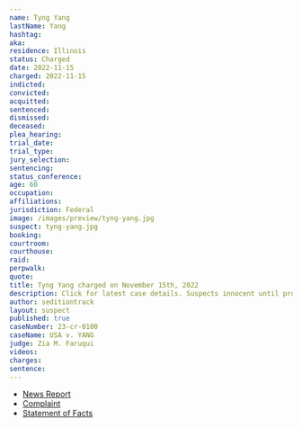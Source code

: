 ```yaml
---
name: Tyng Yang
lastName: Yang
hashtag:
aka:
residence: Illinois
status: Charged
date: 2022-11-15
charged: 2022-11-15
indicted:
convicted:
acquitted:
sentenced:
dismissed:
deceased:
plea_hearing:
trial_date:
trial_type:
jury_selection:
sentencing:
status_conference:
age: 60
occupation:
affiliations:
jurisdiction: Federal
image: /images/preview/tyng-yang.jpg
suspect: tyng-yang.jpg
booking:
courtroom:
courthouse:
raid:
perpwalk:
quote:
title: Tyng Yang charged on November 15th, 2022
description: Click for latest case details. Suspects innocent until proven guilty.
author: seditiontrack
layout: suspect
published: true
caseNumber: 23-cr-0100
caseName: USA v. YANG
judge: Zia M. Faruqui
videos:
charges:
sentence:
---
```

- [News Report](https://abc7chicago.com/tyng-jing-yang-january-6-2021-capitol-riot/12461138/)
- [Complaint](https://www.justice.gov/usao-dc/case-multi-defendant/file/1552481/download)
- [Statement of Facts](https://www.justice.gov/usao-dc/case-multi-defendant/file/1552486/download)
